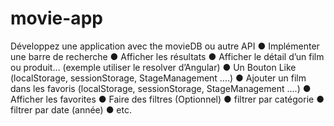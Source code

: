 # movie-app

Développez une application avec the movieDB ou autre API 
●	Implémenter une barre de recherche
●	Afficher les résultats
●	Afficher le détail d’un film ou produit…  (exemple utiliser le resolver d’Angular)
●	Un Bouton Like (localStorage, sessionStorage, StageManagement ….)
●	Ajouter un film dans les favoris (localStorage, sessionStorage, StageManagement ….)
●	Afficher les favorites 
●	Faire des filtres (Optionnel)
●	filtrer par catégorie
●	filtrer par date (année)
●	etc.
